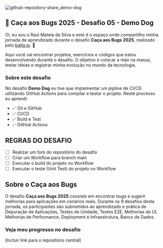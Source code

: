 ![github-repository-share_demo-dog](https://github.com/user-attachments/assets/6c114927-c2af-422b-8a03-713a27d7f309)

## 👻 Caça aos Bugs 2025 - Desafio 05 - Demo Dog

Oi, eu sou o Raul Mateia da Silva e este é o espaço onde compartilho minha jornada de aprendizado durante o desafio **Caça aos Bugs 2025**, realizado pelo [balta.io](https://balta.io). 👻

Aqui você vai encontrar projetos, exercícios e códigos que estou desenvolvendo durante o desafio. O objetivo é colocar a mão na massa, testar ideias e registrar minha evolução no mundo da tecnologia.

### Sobre este desafio

No desafio **Demo Dog** eu tive que implementar um pipline de CI/CD utilizando GitHub Actions para compilar e testar o projeto.
Neste processo eu aprendi:

- ✅ Git e GitHub
- ✅ CI/CD
- ✅ Build e Test
- ✅ GitHub Actions

## REGRAS DO DESAFIO

- [ ] Realizar um fork do repositório do desafio
- [ ] Criar um Workflow para branch main
- [ ] Executar o build do projeto no Workflow
- [ ] Executar o teste (Unit Test) do projeto no Workflow

## Sobre o Caça aos Bugs

O desafio **Caça aos Bugs 2025** consiste em encontrar bugs e sugerir melhorias para aplicações em cenários reais. Durante os 9 desafios desta jornada, os participantes são submetidos ao aprendizado e prática de Depuração de Aplicações, Testes de Unidade, Testes E2E, Melhorias de UI, Melhorias de Performance, Deployment e Infraestrutura,
Banco de Dados.

### Veja meu progresso no desafio

[Incluir link para o repositório central]
